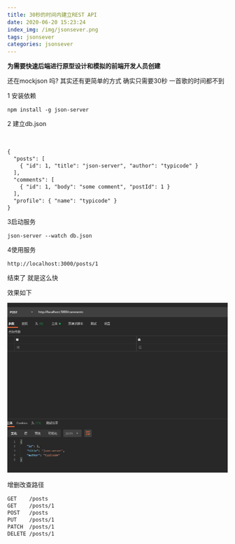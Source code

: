 ```yaml
---
title: 30秒的时间内建立REST API
date: 2020-06-20 15:23:24
index_img: /img/jsonsever.png
tags: jsonsever  
categories: jsonsever  
---
```


 **为需要快速后端进行原型设计和模拟的前端开发人员创建** 

还在mockjson 吗? 其实还有更简单的方式 确实只需要30秒  一首歌的时间都不到

1 安装依赖

```
npm install -g json-server
```

2  建立db.json

```


{
  "posts": [
    { "id": 1, "title": "json-server", "author": "typicode" }
  ],
  "comments": [
    { "id": 1, "body": "some comment", "postId": 1 }
  ],
  "profile": { "name": "typicode" }
}
```

3启动服务

```
json-server --watch db.json
```

4使用服务

```
http://localhost:3000/posts/1
```

结束了 就是这么快

效果如下

![1638166081915](jsonserve/1638166081915.png)

增删改查路径

```
GET    /posts
GET    /posts/1
POST   /posts
PUT    /posts/1
PATCH  /posts/1
DELETE /posts/1
```

